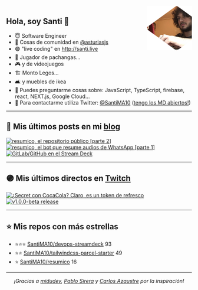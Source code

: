 <img height="120" align="right" src="https://raw.githubusercontent.com/SantiMA10/SantiMA10/main/.github/avatar.png" style="float: right" />

## Hola, soy Santi 🚀

- 😇 Software Engineer
- 📅 Cosas de comunidad en [@asturiasjs](https://twitter.com/asturiasjs)
- 🟣 "live coding" en http://santi.live 
- 🏀 Jugador de pachangas...
- 🎮 y de videojuegos 
- 🏗 Monto Legos...
- 🛋 y muebles de ikea 
- 🤔 Puedes preguntarme cosas sobre: JavaScript, TypeScript, firebase, react, NEXT.js, Google Cloud...
- 📝 Para contactarme utiliza Twitter: [@SantiMA10](https://twitter.com/SantiMA10) ([tengo los MD abiertos!](https://twitter.com/messages/compose?recipient_id=1397520804959694849))

---

## 📝 Mis últimos posts en mi [blog](https://santiagomartin.dev/blog)

<div id="blog-posts">
<a href='https://santiagomartin.dev/blog/resumico-el-repositorio-publico-parte-dos' target='_blank'>
<img width='30%' src='https://santiagomartin.dev/api/og?title=resumico,%20el%20repositorio%20p%C3%BAblico%20%5Bparte%202%5D' alt='resumico, el repositorio público [parte 2]' />
</a><a href='https://santiagomartin.dev/blog/resumico-el-bot-que-resume-audios-de-whatsapp-parte-uno' target='_blank'>
<img width='30%' src='https://santiagomartin.dev/api/og?title=resumico,%20el%20bot%20que%20resume%20audios%20de%20WhatsApp%20%5Bparte%201%5D' alt='resumico, el bot que resume audios de WhatsApp [parte 1]' />
</a><a href='https://santiagomartin.dev/blog/gitlab-github-en-el-stream-deck' target='_blank'>
<img width='30%' src='https://santiagomartin.dev/api/og?title=GitLab/GitHub%20en%20el%20Stream%20Deck' alt='GitLab/GitHub en el Stream Deck' />
</a>
</div>

---

## 🟣 Mis últimos directos en [Twitch](https://santi.live)

<div id="twitch-videos">
<a href='https://www.twitch.tv/videos/623745130' target='_blank'>
<img width='30%' src='https://static-cdn.jtvnw.net/cf_vods/d2nvs31859zcd8/ee0ed741dfc7224e0ecc_santima10_94848502371_6523947211/thumb/custom-229ab2a5-41db-4c43-82f1-ecfe95337543-320x180.png' alt='¿Secret con CocaCola? Claro, es un token de refresco' />
</a><a href='https://www.twitch.tv/videos/610282071' target='_blank'>
<img width='30%' src='https://static-cdn.jtvnw.net/cf_vods/d2nvs31859zcd8/e80012229508c9d2388e_santima10_53745942379_5534629342/thumb/thumb610282071-320x180.jpg' alt='v1.0.0-beta release' />
</a>
</div>

---

## ⭐️ Mis repos con más estrellas

- ⭐️⭐️⭐️ [SantiMA10/devops-streamdeck](https://github.com/SantiMA10/devops-streamdeck) 93
- ⭐️⭐️ [SantiMA10/tailwindcss-parcel-starter](https://github.com/SantiMA10/tailwindcss-parcel-starter) 49
- ⭐️ [SantiMA10/resumico](https://github.com/SantiMA10/resumico) 16

---

<p align="center" id="thanks">
<i>¡Gracias a <a href="https://github.com/midudev" target="_blank"> midudev</a>, <a href="https://github.com/pablosirera" taget="_blank">Pablo Sirera</a> y <a href="https://github.com/carlosazaustre" target="_blank">Carlos Azaustre</a> por la inspiración!</i>
</p>
